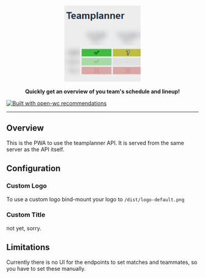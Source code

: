 <p align="center">
  <img width="200" src="logo-default.png"></img>
  <div style="font-weight: bold; text-align: center">Quickly get an overview of you team's schedule and lineup!</div>
</p>

[![Built with open-wc recommendations](https://img.shields.io/badge/built%20with-open--wc-blue.svg?style=flat-square)](https://github.com/open-wc)

<hr>

## Overview

This is the PWA to use the teamplanner API. It is served from the same server as the API itself.

## Configuration

### Custom Logo
To use a custom logo bind-mount your logo to `/dist/logo-default.png`

### Custom Title
not yet, sorry.

## Limitations

Currently there is no UI for the endpoints to set matches and teammates, so you have to set these manually.
